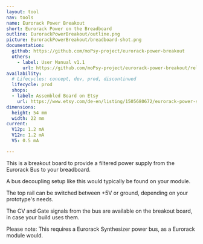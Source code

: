```yaml
---
layout: tool
nav: tools
name: Eurorack Power Breakout
short: Eurorack Power on the Breadboard
outline: EurorackPowerBreakout/outline.png
picture: EurorackPowerBreakout/breadboard-shot.png
documentation:
  github: https://github.com/moPsy-project/eurorack-power-breakout
  others:
    - label: User Manual v1.1
      url: https://github.com/moPsy-project/eurorack-power-breakout/releases/download/v1.1/Eurorack_Power_Breakout_User_Manual_v1.1.pdf/DIV_v1.1_User_Manual.pdf
availability:
  # Lifecycles: concept, dev, prod, discontinued
  lifecycle: prod
  shops:
  - label: Assembled Board on Etsy
    url: https://www.etsy.com/de-en/listing/1505680672/eurorack-power-supply-breakout
dimensions:
  height: 54 mm
  width: 22 mm
current:
  V12p: 1.2 mA
  V12n: 1.2 mA
  V5: 0.5 mA

---
```

This is a breakout board to provide a filtered power supply from the Eurorack Bus to your breadboard.

A bus decoupling setup like this would typically be found on your module.

The top rail can be switched between +5V or ground, depending on your prototype's needs.

The CV and Gate signals from the bus are available on the breakout board, in case your build uses them.

Please note: This requires a Eurorack Synthesizer power bus, as a Eurorack module would.
